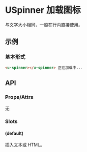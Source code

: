 # USpinner 加载图标

与文字大小相同，一般在行内直接使用。

## 示例
### 基本形式

``` html
<u-spinner></u-spinner> 正在加载中...
```

## API

### Props/Attrs

无

### Slots

#### (default)

插入文本或 HTML。
